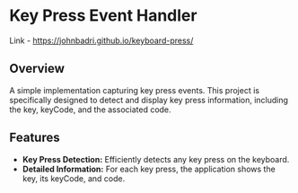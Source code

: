 # Key Press Event Handler

Link - https://johnbadri.github.io/keyboard-press/

## Overview

A simple implementation capturing key press events. This project is specifically designed to detect and display key press information, including the key, keyCode, and the associated code.

## Features

- **Key Press Detection:** Efficiently detects any key press on the keyboard.
- **Detailed Information:** For each key press, the application shows the key, its keyCode, and code.
